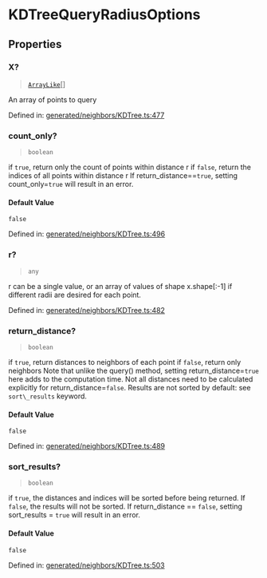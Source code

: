 # KDTreeQueryRadiusOptions

## Properties

### X?

> [`ArrayLike`](../types/ArrayLike.md)[]

An array of points to query

Defined in:  [generated/neighbors/KDTree.ts:477](https://github.com/transitive-bullshit/scikit-learn-ts/blob/92ab806/packages/sklearn/src/generated/neighbors/KDTree.ts#L477)

### count\_only?

> `boolean`

if `true`, return only the count of points within distance r if `false`, return the indices of all points within distance r If return\_distance==`true`, setting count\_only=`true` will result in an error.

#### Default Value

`false`

Defined in:  [generated/neighbors/KDTree.ts:496](https://github.com/transitive-bullshit/scikit-learn-ts/blob/92ab806/packages/sklearn/src/generated/neighbors/KDTree.ts#L496)

### r?

> `any`

r can be a single value, or an array of values of shape x.shape\[:-1\] if different radii are desired for each point.

Defined in:  [generated/neighbors/KDTree.ts:482](https://github.com/transitive-bullshit/scikit-learn-ts/blob/92ab806/packages/sklearn/src/generated/neighbors/KDTree.ts#L482)

### return\_distance?

> `boolean`

if `true`, return distances to neighbors of each point if `false`, return only neighbors Note that unlike the query() method, setting return\_distance=`true` here adds to the computation time. Not all distances need to be calculated explicitly for return\_distance=`false`. Results are not sorted by default: see `sort\_results` keyword.

#### Default Value

`false`

Defined in:  [generated/neighbors/KDTree.ts:489](https://github.com/transitive-bullshit/scikit-learn-ts/blob/92ab806/packages/sklearn/src/generated/neighbors/KDTree.ts#L489)

### sort\_results?

> `boolean`

if `true`, the distances and indices will be sorted before being returned. If `false`, the results will not be sorted. If return\_distance == `false`, setting sort\_results = `true` will result in an error.

#### Default Value

`false`

Defined in:  [generated/neighbors/KDTree.ts:503](https://github.com/transitive-bullshit/scikit-learn-ts/blob/92ab806/packages/sklearn/src/generated/neighbors/KDTree.ts#L503)
